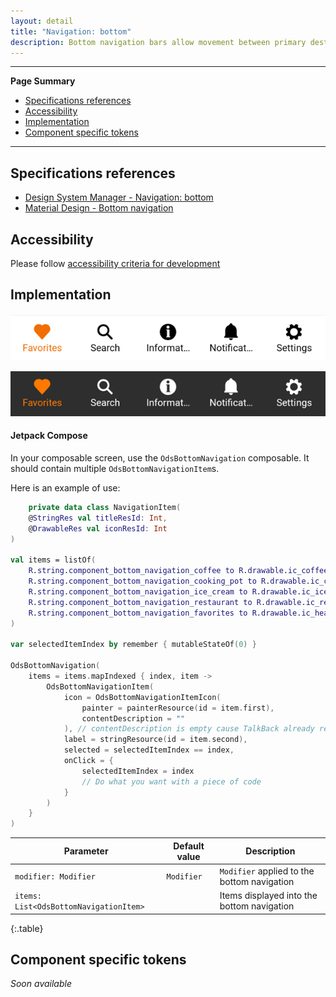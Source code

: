 ```yaml
---
layout: detail
title: "Navigation: bottom"
description: Bottom navigation bars allow movement between primary destinations in an app.
---
```


---

**Page Summary**

* [Specifications references](#specifications-references)
* [Accessibility](#accessibility)
* [Implementation](#implementation)
* [Component specific tokens](#component-specific-tokens)

---

## Specifications references

- [Design System Manager - Navigation: bottom](https://system.design.orange.com/0c1af118d/p/042eb8-navigation-bottom/b/30078d)
- [Material Design - Bottom navigation](https://material.io/components/bottom-navigation)

## Accessibility

Please follow [accessibility criteria for development](https://a11y-guidelines.orange.com/en/mobile/android/development/)

## Implementation

![BottomNavigation light](images/bottom_navigation_light.png)

![BottomNavigation dark](images/bottom_navigation_dark.png)

#### Jetpack Compose

In your composable screen, use the `OdsBottomNavigation` composable. It should contain multiple `OdsBottomNavigationItem`s.

Here is an example of use:

```kotlin
    private data class NavigationItem(
    @StringRes val titleResId: Int,
    @DrawableRes val iconResId: Int
)

val items = listOf(
    R.string.component_bottom_navigation_coffee to R.drawable.ic_coffee,
    R.string.component_bottom_navigation_cooking_pot to R.drawable.ic_cooking_pot,
    R.string.component_bottom_navigation_ice_cream to R.drawable.ic_ice_cream,
    R.string.component_bottom_navigation_restaurant to R.drawable.ic_restaurant,
    R.string.component_bottom_navigation_favorites to R.drawable.ic_heart
)

var selectedItemIndex by remember { mutableStateOf(0) }

OdsBottomNavigation(
    items = items.mapIndexed { index, item ->
        OdsBottomNavigationItem(
            icon = OdsBottomNavigationItemIcon(
                painter = painterResource(id = item.first),
                contentDescription = ""
            ), // contentDescription is empty cause TalkBack already read the item's title
            label = stringResource(id = item.second),
            selected = selectedItemIndex == index,
            onClick = {
                selectedItemIndex = index
                // Do what you want with a piece of code
            }
        )
    }
)
```

Parameter | Default value | Description
-- | -- | --
`modifier: Modifier` | `Modifier` | `Modifier` applied to the bottom navigation
`items: List<OdsBottomNavigationItem>` | | Items displayed into the bottom navigation
{:.table}

## Component specific tokens

_Soon available_
